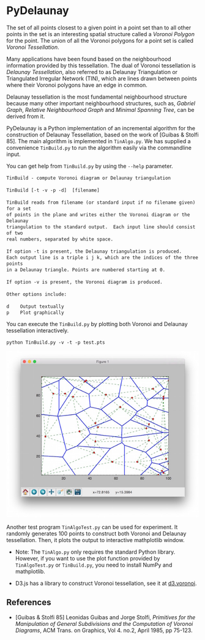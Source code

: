 # PyDelaunay

The set of all points closest to a given point in a point set than to
all other points in the set is an interesting spatial structure called
a *Voronoi Polygon* for the point. The union of all the Voronoi polygons
for a point set is called *Voronoi Tessellation*.


Many applications have been found based on the neighbourhood information
provided by this tessellation.
The dual of Voronoi tessellation is
*Delaunay Tessellation*, also referred to as Delaunay Triangulation or
Triangulated Irregular Network (TIN),
which are lines drawn between points where their Voronoi polygons have an
edge in common.

Delaunay tessellation is the most fundamental neighbourhood structure
because many other important neighbourhood structures, such as,
*Gabriel Graph*, *Relative Neighbourhood Graph*
and *Minimal Spanning Tree*,
can be derived from it.

PyDelaunay is a Python implementation of an incremental algorithm for the construction of Delaunay Tessellation, based on the work of [Guibas & Stolfi 85].
The main algorithm is implemented in `TinAlgo.py`. We has supplied a convenience `TinBuild.py` to run the algorithm easily via the commandline input.

You can get help from `TinBuild.py` by using the `--help` parameter.

```
TinBuild - compute Voronoi diagram or Delaunay triangulation

TinBuild [-t -v -p -d]  [filename]

TinBuild reads from filename (or standard input if no filename given) for a set
of points in the plane and writes either the Voronoi diagram or the Delaunay
triangulation to the standard output.  Each input line should consist of two
real numbers, separated by white space.

If option -t is present, the Delaunay triangulation is produced.
Each output line is a triple i j k, which are the indices of the three points
in a Delaunay triangle. Points are numbered starting at 0.

If option -v is present, the Voronoi diagram is produced.

Other options include:

d    Output textually
p    Plot graphically
```

You can execute the `TinBuild.py` by plotting both Voronoi and Delaunay tessellation interactively.

```
python TinBuild.py -v -t -p test.pts
```

![Vorontoi/Delaunay Tessellation Plot Output](images/PyDelaunay_TinBuild_Plot.jpg)

Another test program `TinAlgoTest.py` can be used for experiment.
It randomly generates 100 points to construct both Voronoi and Delaunay tessellation. Then, it plots the output to interactive mathplotlib window.

* Note: The `TinAlgo.py` only requires the standard Python library. However, if you want to use the plot function provided by `TinAlgoTest.py` or `TinBuild.py`, you need to install NumPy and mathplotlib.

* D3.js has a library to construct Voronoi tessellation, see it at [d3.voronoi](https://github.com/d3/d3-voronoi).

## References
* [Guibas & Stolfi 85] Leonidas Guibas and Jorge Stolfi, *Primitives for the Manipulation of General Subdivisions and the Computation of Voronoi Diagrams*, ACM Trans. on Graphics, Vol 4. no.2, April 1985, pp 75-123.
